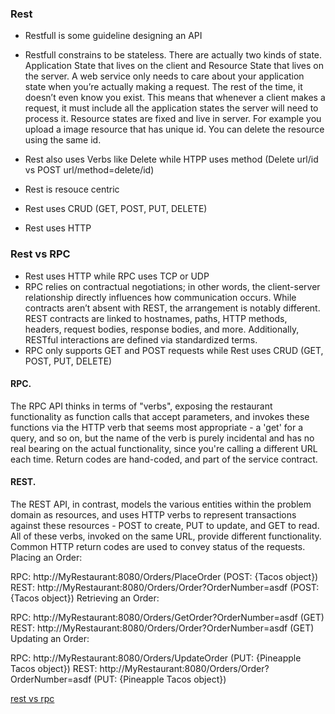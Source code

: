 ### Rest
* Restfull is some guideline designing an API
* Restfull constrains to be stateless. There are actually two kinds of state. Application State that lives on the client and Resource State that lives on the server.
A web service only needs to care about your application state when you’re actually making a request. The rest of the time, it doesn’t even know you exist. This means that whenever a client makes a request, it must include all the application states the server will need to process it.
Resource states are fixed and live in server. For example you upload a image resource that has unique id. You can delete the resource using the same id.

* Rest also uses Verbs like Delete while HTPP uses method (Delete url/id vs POST url/method=delete/id)
* Rest is resouce centric
* Rest uses CRUD (GET, POST, PUT, DELETE)
* Rest uses HTTP

### Rest vs RPC
* Rest uses HTTP while RPC uses TCP or UDP
* RPC relies on contractual negotiations; in other words, the client-server relationship directly influences how communication occurs. While contracts aren’t absent with REST, the arrangement is notably different. REST contracts are linked to hostnames, paths, HTTP methods, headers, request bodies, response bodies, and more. Additionally, RESTful interactions are defined via standardized terms.
* RPC only supports GET and POST requests while Rest uses CRUD (GET, POST, PUT, DELETE)


#### RPC.  
The RPC API thinks in terms of "verbs", exposing the restaurant functionality as function calls that accept parameters, and invokes these functions via the HTTP verb that seems most appropriate - a 'get' for a query, and so on, but the name of the verb is purely incidental and has no real bearing on the actual functionality, since you're calling a different URL each time. Return codes are hand-coded, and part of the service contract.

#### REST.  
The REST API, in contrast, models the various entities within the problem domain as resources, and uses HTTP verbs to represent transactions against these resources - POST to create, PUT to update, and GET to read. All of these verbs, invoked on the same URL, provide different functionality. Common HTTP return codes are used to convey status of the requests.
Placing an Order:

RPC: http://MyRestaurant:8080/Orders/PlaceOrder (POST: {Tacos object})
REST: http://MyRestaurant:8080/Orders/Order?OrderNumber=asdf (POST: {Tacos object})
Retrieving an Order:

RPC: http://MyRestaurant:8080/Orders/GetOrder?OrderNumber=asdf (GET)
REST: http://MyRestaurant:8080/Orders/Order?OrderNumber=asdf (GET)
Updating an Order:

RPC: http://MyRestaurant:8080/Orders/UpdateOrder (PUT: {Pineapple Tacos object})
REST: http://MyRestaurant:8080/Orders/Order?OrderNumber=asdf (PUT: {Pineapple Tacos object})

[rest vs rpc](https://www.geeksforgeeks.org/difference-between-rest-api-and-rpc-api/) 

